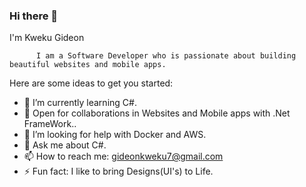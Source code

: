 ### Hi there 👋

I'm Kweku Gideon

          I am a Software Developer who is passionate about building beautiful websites and mobile apps.
          

Here are some ideas to get you started:

- 🌱 I’m currently learning C#.
- 👯 Open for collaborations in Websites and Mobile apps with .Net FrameWork..
- 🤔 I’m looking for help with Docker and AWS.
- 💬 Ask me about C#.
- 📫 How to reach me: gideonkweku7@gmail.com
- ⚡ Fun fact: I like to bring Designs(UI's) to Life.

